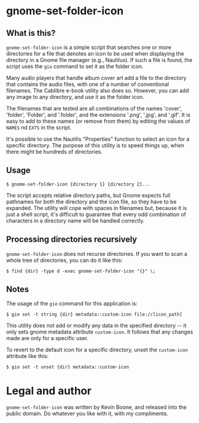 # gnome-set-folder-icon

## What is this?

`gnome-set-folder-icon` is a simple script that searches one or more
directories for a file that denotes an icon to be used when displaying the
directory in a Gnome file manager (e.g., Nautilus). If such a file is found,
the script uses the `gio` command to set it as the folder icon.

Many audio players that handle album cover art add a file to the directory that
contains the audio files, with one of a number of conventional filenames. The
Cablibre e-book utility also does so. However, you can add any image to any
directory, and use it as the folder icon.

The filenames that are tested are all combinations of the names 'cover',
'folder', 'Folder', and '.folder', and the extensions '.png', '.jpg', and
'.gif'. It is easy to add to these names (or remove from them) by editing the
values of `NAMES` nd `EXTS` in the script.

It's possible to use the Nautilis "Properties" function to select an icon
for a specific directory. The purpose of this utility is to speed things
up, when there might be hundreds of directories.

## Usage

    $ gnome-set-folder-icon {directory 1} {directory 2}...

The script accepts relative directory paths, but Gnome expects full pathnames
for both the directory and the icon file, so they have to be expanded.  The
utility will cope with spaces in filenames but, because it is just a shell
script, it's difficult to guarantee that every odd combination of characters in
a directory name will be handled correctly. 

## Processing directories recursively

`gnome-set-folder-icon` does not recurse directories. If you want to scan
a whole tree of directories, you can do it like this: 

    $ find {dir} -type d -exec gnome-set-folder-icon "{}" \;

## Notes

The usage of the `gio` command for this application is:

    $ gio set -t string {dir} metadata::custom-icon file://[icon_path]

This utility does not add or modify any data in the specified directory -- it
only sets gnome metadata attribute `custom-icon`. It follows that any changes
made are only for a specific user. 

To revert to the default icon for a specific directory, unset the `custom-icon`
attribute like this: 

    $ gio set -t unset {dir} metadata::custom-icon

# Legal and author

`gnome-set-folder-icon` was written by Kevin Boone, and released into the
public domain. Do whatever you like with it, with my compliments.

